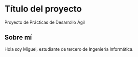 # Título del proyecto
Proyecto de Prácticas de Desarrollo Ágil
## Sobre mí
Hola soy Miguel, estudiante de tercero de Ingeniería Informática.
